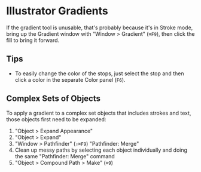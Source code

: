 # Illustrator Gradients

If the gradient tool is unusable, that's probably because it's in Stroke mode, bring up the Gradient window with "Window > Gradient" (`⌘F9`), then click the fill to bring it forward.

## Tips

- To easily change the color of the stops, just select the stop and then click a color in the separate Color panel (`F6`).

## Complex Sets of Objects

To apply a gradient to a complex set objects that includes strokes and text, those objects first need to be expanded:

1. "Object > Expand Appearance"
2. "Object > Expand"
3. "Window > Pathfinder" (`⇧⌘F9`) "Pathfinder: Merge"
4. Clean up messy paths by selecting each object individually and doing the same "Pathfinder: Merge" command
5. "Object > Compound Path > Make" (`⌘9`)